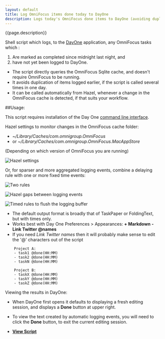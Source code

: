 ```yaml
---
layout: default
title: Log OmniFocus items done today to DayOne
description: Logs today's OmniFocus done items to DayOne (avoiding duplication)
---
```


{{page.description}}

Shell script which logs, to the [DayOne](http://dayoneapp.com) application, any OmniFocus tasks which :

1.	Are marked as completed since midnight last night, and
2.	have not yet been logged to DayOne.

- The script directly queries the OmniFocus Sqlite cache, and doesn't require OmniFocus to be running.
- It avoids duplication of items logged earlier, if the script is called several times in one day.
- It can be called automatically from Hazel, whenever a change in the OmniFocus cache is detected, if that suits your workflow.

##Usage:

This script requires installation of the Day One [command line interface](http://dayoneapp.com/tools/).

Hazel settings to monitor changes in the OmniFocus cache folder:
- *~/Library/Caches/com.omnigroup.OmniFocus*
- or *~/Library/Caches/com.omnigroup.OmniFocus.MacAppStore*

(Depending on which version of OmniFocus you are running)

![Hazel settings](https://raw.github.com/RobTrew/tree-tools/master/OmniFocus%20scripts/Shell%20scripts%20for%20Geektool%20or%20logging/HazelSettings4DayOneLog.png)

Or, for sparser and more aggregated logging events, combine a delaying rule with one or more fixed time events:

![Two rules](https://raw.github.com/RobTrew/tree-tools/master/OmniFocus%20scripts/Shell%20scripts%20for%20Geektool%20or%20logging/ComplementaryRules.png)

![Hazel gaps between logging events](https://raw.github.com/RobTrew/tree-tools/master/OmniFocus%20scripts/Shell%20scripts%20for%20Geektool%20or%20logging/HazelLoggingIntervals.png)

![Timed rules to flush the logging buffer](https://raw.github.com/RobTrew/tree-tools/master/OmniFocus%20scripts/Shell%20scripts%20for%20Geektool%20or%20logging/TimedRules.png)

- The default output format is broadly that of TaskPaper or FoldingText, but with times only. 
- Works best with Day One Preferences > Appearances:  **+ Markdown** **- Link Twitter @names**
- If you need *Link Twitter names* then it will probably make sense to edit the '@' characters out of the script

```
    Project A:
    - task1 @done(HH:MM)
    - task2 @done(HH:MM)
    - taskN @done(HH:MM)
    
    Project B:
    - taskX @done(HH:MM)
    - taskY @done(HH:MM)
    - taskZ @done(HH:MM)
```
Viewing the results in DayOne:
- When DayOne first opens it defaults to displaying a fresh editing session, and displays a **Done** button at upper right.
- To view the text created by automatic logging events, you will need to click the **Done** button, to exit the current editing session.

- [**View Script**](https://github.com/RobTrew/tree-tools/blob/master/OmniFocus%20scripts/Shell%20scripts%20for%20Geektool%20or%20logging/OmniFocusLogDone2DayOne.sh)
